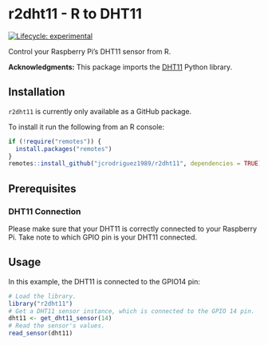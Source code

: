 r2dht11 - R to DHT11
================

<!-- badges: start -->

[![Lifecycle:
experimental](https://img.shields.io/badge/lifecycle-experimental-orange.svg)](https://www.tidyverse.org/lifecycle/#experimental)
<!-- badges: end -->

Control your Raspberry Pi’s DHT11 sensor from R.

**Acknowledgments:** This package imports the
[DHT11](https://github.com/szazo/DHT11_Python) Python library.

## Installation

`r2dht11` is currently only available as a GitHub package.

To install it run the following from an R console:

``` r
if (!require("remotes")) {
  install.packages("remotes")
}
remotes::install_github("jcrodriguez1989/r2dht11", dependencies = TRUE)
```

## Prerequisites

### DHT11 Connection

Please make sure that your DHT11 is correctly connected to your
Raspberry Pi. Take note to which GPIO pin is your DHT11 connected.

## Usage

In this example, the DHT11 is connected to the GPIO14 pin:

``` r
# Load the library.
library("r2dht11")
# Get a DHT11 sensor instance, which is connected to the GPIO 14 pin.
dht11 <- get_dht11_sensor(14)
# Read the sensor's values.
read_sensor(dht11)
```
